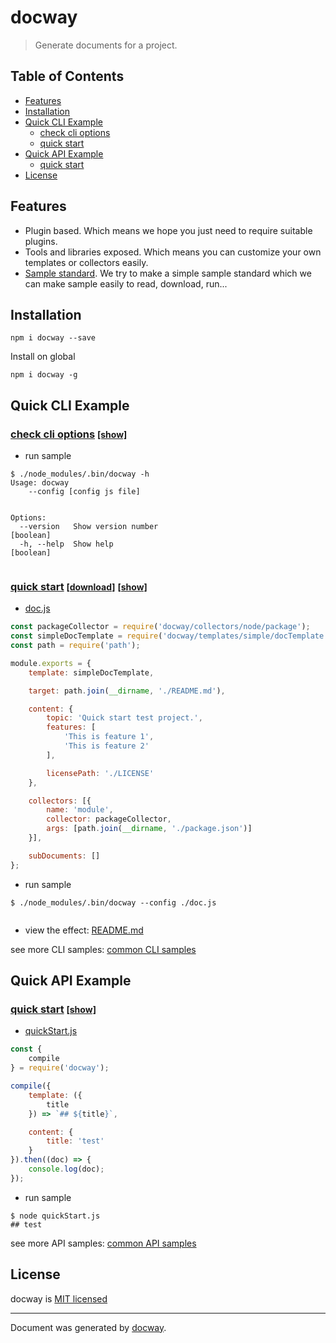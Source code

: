 
# docway
> Generate documents for a project.

## Table of Contents

- [Features](#features)
- [Installation](#installation)
- [Quick CLI Example](#quick-cli-example)
  * [check cli options](#check-cli-options)
  * [quick start](#quick-start)
- [Quick API Example](#quick-api-example)
  * [quick start](#quick-start-1)
- [License](#license)

## Features
- Plugin based. Which means we hope you just need to require suitable plugins.
- Tools and libraries exposed. Which means you can customize your own templates or collectors easily.
- [Sample standard](./doc/sampleStandard.md). We try to make a simple sample standard which we can make sample easily to read, download, run...


## Installation

```
npm i docway --save
```

Install on global
```
npm i docway -g
```

## Quick CLI Example

### [check cli options](sample/cli/options)  <span style="font-size: 14px">[[show]](doc/images/quick-cli-sample-0.gif)</span>



- run sample

```
$ ./node_modules/.bin/docway -h 
Usage: docway
    --config [config js file]


Options:
  --version   Show version number                                      [boolean]
  -h, --help  Show help                                                [boolean]


```



### [quick start](sample/cli/quickStart) <span style="font-size: 14px">[[download]](https://github.com/LoveKino/docway/raw/master/sample/cli/quickstart.tar.gz)</span> <span style="font-size: 14px">[[show]](doc/images/quick-cli-sample-1.gif)</span>

- [doc.js](../../../..)

```js
const packageCollector = require('docway/collectors/node/package');
const simpleDocTemplate = require('docway/templates/simple/docTemplate.js');
const path = require('path');

module.exports = {
    template: simpleDocTemplate,

    target: path.join(__dirname, './README.md'),

    content: {
        topic: 'Quick start test project.',
        features: [
            'This is feature 1',
            'This is feature 2'
        ],

        licensePath: './LICENSE'
    },

    collectors: [{
        name: 'module',
        collector: packageCollector,
        args: [path.join(__dirname, './package.json')]
    }],

    subDocuments: []
};

```

- run sample

```
$ ./node_modules/.bin/docway --config ./doc.js 


```

- view the effect: [README.md](../../../..)



see more CLI samples: [common CLI samples](./doc/cliSamples/common.md)

## Quick API Example

### [quick start](sample/api/quickStart)  <span style="font-size: 14px">[[show]](doc/images/quick-api-sample-0.gif)</span>

- [quickStart.js](../../../..)

```js
const {
    compile
} = require('docway');

compile({
    template: ({
        title
    }) => `## ${title}`,

    content: {
        title: 'test'
    }
}).then((doc) => {
    console.log(doc);
});

```

- run sample

```
$ node quickStart.js 
## test

```




see more API samples: [common API samples](./doc/apiSamples/common.md)

## License

docway is [MIT licensed](./LICENSE)

___
Document was generated by [docway](https://github.com/LoveKino/docway).
